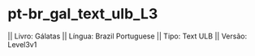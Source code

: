 # pt-br_gal_text_ulb_L3

|| Livro: Gálatas
|| Língua: Brazil Portuguese 
|| Tipo: Text ULB 
|| Versão: Level3v1
